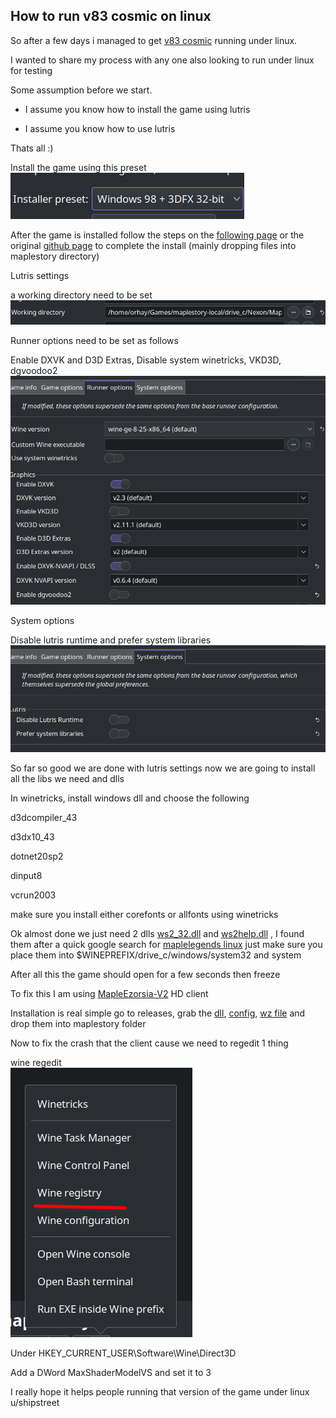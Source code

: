 How to run v83 cosmic on linux
---

So after a few days i managed to get [v83 cosmic](https://github.com/P0nk/Cosmic) running under linux.

I wanted to share my process with any one also looking to run under linux for testing

Some assumption before we start.

   * I assume you know how to install the game using lutris

   * I assume you know how to use lutris

Thats all :)

Install the game using this preset  
![Windows 98 + 3DFX 32-bit](/docs/assets/guide1.png)

After the game is installed follow the steps on the [following page](/client.md) or the original [github page](https://github.com/P0nk/Cosmic) to complete the install (mainly dropping files into maplestory directory)

Lutris settings

a working directory need to be set
![Pic](/docs/assets/guide2.png)

Runner options need to be set as follows

Enable DXVK and D3D Extras, Disable system winetricks, VKD3D, dgvoodoo2
![Pic](/docs/assets/guide3.png)

System options

Disable lutris runtime and prefer system libraries
![Pic](/docs/assets/guide4.png)

So far so good we are done with lutris settings now we are going to install all the libs we need and dlls

In winetricks, install windows dll and choose the following

d3dcompiler_43

d3dx10_43

dotnet20sp2

dinput8

vcrun2003

make sure you install either corefonts or allfonts using winetricks

Ok almost done we just need 2 dlls [ws2_32.dll](/docs/assets/ws2_32.dll) and [ws2help.dll](/docs/assets/ws2help.dll) , I found them after a quick google search for [maplelegends linux](https://forum.maplelegends.com/index.php?threads/installing-ml-on-linux-guide-updated.41984/) just make sure you place them into $WINEPREFIX/drive_c/windows/system32 and system

After all this the game should open for a few seconds then freeze

To fix this I am using [MapleEzorsia-V2](https://github.com/444Ro666/MapleEzorsia-v2) HD client

Installation is real simple go to releases, grab the [dll](/docs/assets/dinput8.dll), [config](/docs/assets/config.ini), [wz file](/docs/assets/EzorsiaV2_UI.wz) and drop them into maplestory folder

Now to fix the crash that the client cause we need to regedit 1 thing

wine regedit  
![Pic](/docs/assets/guide5.png)

Under HKEY_CURRENT_USER\Software\Wine\Direct3D

Add a DWord MaxShaderModelVS and set it to 3

I really hope it helps people running that version of the game under linux
u/shipstreet

